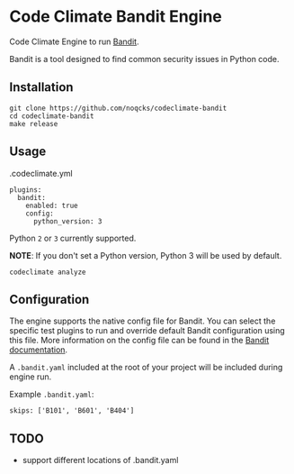 # Code Climate Bandit Engine

Code Climate Engine to run [Bandit](https://github.com/PyCQA/bandit).

Bandit is a tool designed to find common security issues in Python code.

## Installation

```
git clone https://github.com/noqcks/codeclimate-bandit
cd codeclimate-bandit
make release
```

## Usage

.codeclimate.yml
```
plugins:
  bandit:
    enabled: true
    config:
      python_version: 3
```

Python `2` or `3` currently supported.

**NOTE**: If you don't set a Python version, Python 3 will be used by default.

```
codeclimate analyze
```

## Configuration

The engine supports the native config file for Bandit. You can select the specific test plugins to run and override default Bandit configuration using this file. More information on the config file can be found in the [Bandit documentation](https://docs.openstack.org/bandit/latest/config.html).

A `.bandit.yaml` included at the root of your project will be included during engine run.

Example `.bandit.yaml`:

```
skips: ['B101', 'B601', 'B404']
```


## TODO

- support different locations of .bandit.yaml
